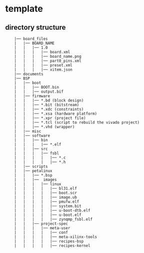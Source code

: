 # template
## directory structure
		|── board_files
		|   |── BOARD_NAME
		|   |   |── 1.0
		|   |   |   |── board.xml
		|   |   |   |── board_name.png
		|   |   |   |── part0_pins.xml
		|   |   |   |── preset.xml
		|   |   |   |── xitem.json
		|── documents
		|── BSP
		|   |── boot
		|   |   |── BOOT.bin
		|   |   |── output.bif  
		|   |── firmware
		|   |   |── *.bd (block design)
		|   |   |── *.bit (bitstream)
		|   |   |── *.xdc (constraints)
		|   |   |── *.xsa (hardware platform)
		|   |   |── *.xpr (project file)
		|   |   |── *.tcl (script to rebuild the vivado project)
		|   |   |── *.vhd (wrapper)
		|   |── misc
		|   |── software
		|   |   |── bin
		|   |   |   |── *.elf
		|   |   |── src
		|   |   |   |── fsbl
		|   |   |   |   |── *.c
		|   |   |   |   |── *.h
		|   |── scripts
		|   |── petalinux
		|   |   |── *.bsp
		|   |   |──  images
		|   |   |   |── linux 
		|   |   |   |   |── bl31.elf
		|   |   |   |   |── boot.scr
		|   |   |   |   |── image.ub
		|   |   |   |   |── pmufw.elf
		|   |   |   |   |── system.bit
		|   |   |   |   |── u-boot-dtb.elf
		|   |   |   |   |── u-boot.elf
		|   |   |   |   |── zynqmp_fsbl.elf
		|   |   |── project-spec
		|   |   |   |── meta-user
		|   |   |   |   |── conf
		|   |   |   |   |── meta-xilinx-tools
		|   |   |   |   |── recipes-bsp
		|   |   |   |   |── recipes-kernel

